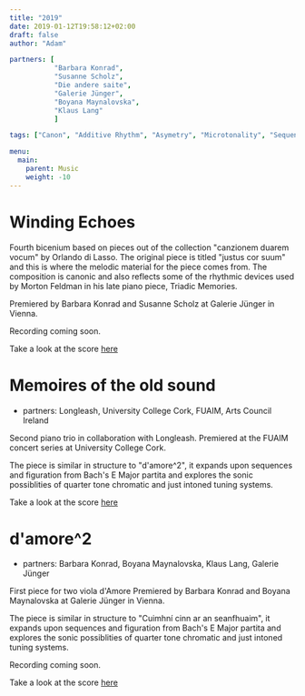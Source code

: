 ```yaml
---
title: "2019"
date: 2019-01-12T19:58:12+02:00
draft: false
author: "Adam"

partners: [
           "Barbara Konrad", 
           "Susanne Scholz", 
           "Die andere saite", 
           "Galerie Jünger",
           "Boyana Maynalovska", 
           "Klaus Lang"
           ]

tags: ["Canon", "Additive Rhythm", "Asymetry", "Microtonality", "Sequences"]

menu:
  main:
    parent: Music
    weight: -10
---
```



# Winding Echoes

Fourth bicenium based on pieces out of the collection "canzionem duarem vocum" by Orlando di Lasso.
The original piece is titled "justus cor suum" and this is where the melodic material for the piece
comes from. The composition is canonic and also reflects some of the rhythmic devices used
by Morton Feldman in his late piano piece, Triadic Memories.

Premiered by Barbara Konrad and Susanne Scholz at Galerie Jünger in Vienna.

Recording coming soon.

Take a look at the score <object>
<a href="/scores/2019/bicenienscore">here</a></p>
</object>


# Memoires of the old sound

+ partners: Longleash, University College Cork, FUAIM, Arts Council Ireland



Second piano trio in collaboration with Longleash.
Premiered at the FUAIM concert series at University College Cork.

The piece is similar in structure to "d'amore^2", it expands upon sequences and figuration from
Bach's E Major partita and explores the sonic possiblities of quarter tone chromatic and just intoned tuning systems.

Take a look at the score <object>
<a href="/scores/2019/cuimhniicinnscore">here</a></p>
</object>

# d'amore^2

+ partners: Barbara Konrad, Boyana Maynalovska, Klaus Lang, Galerie Jünger

First piece for two viola d'Amore
Premiered by Barbara Konrad and Boyana Maynalovska at Galerie Jünger in Vienna.

The piece is similar in structure to "Cuimhní cinn ar an seanfhuaim", it expands upon sequences and figuration from
Bach's E Major partita and explores the sonic possiblities of quarter tone chromatic and just intoned tuning systems.

Recording coming soon.

Take a look at the score <object>
<a href="/scores/2019/damore2score">here</a></p>
</object>
